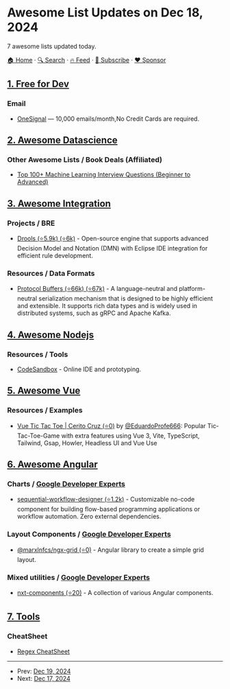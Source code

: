 # Awesome List Updates on Dec 18, 2024

7 awesome lists updated today.

[🏠 Home](/README.md) · [🔍 Search](https://www.trackawesomelist.com/search/) · [🔥 Feed](https://www.trackawesomelist.com/rss.xml) · [📮 Subscribe](https://trackawesomelist.us17.list-manage.com/subscribe?u=d2f0117aa829c83a63ec63c2f&id=36a103854c) · [❤️  Sponsor](https://github.com/sponsors/theowenyoung)



## [1. Free for Dev](/content/ripienaar/free-for-dev/README.md)

### Email

*   [OneSignal](https://onesignal.com/) — 10,000 emails/month,No Credit Cards are required.

## [2. Awesome Datascience](/content/academic/awesome-datascience/README.md)

### Other Awesome Lists / Book Deals (Affiliated)

*   [Top 100+ Machine Learning Interview Questions (Beginner to Advanced)](https://www.appliedaicourse.com/blog/machine-learning-interview-questions/)

## [3. Awesome Integration](/content/stn1slv/awesome-integration/README.md)

### Projects / BRE

*   [Drools (⭐5.9k) (⭐6k)](https://github.com/apache/incubator-kie-drools) - Open-source engine that supports advanced Decision Model and Notation (DMN) with Eclipse IDE integration for efficient rule development.

### Resources / Data Formats

*   [Protocol Buffers (⭐66k) (⭐67k)](https://github.com/protocolbuffers/protobuf) - A language-neutral and platform-neutral serialization mechanism that is designed to be highly efficient and extensible. It supports rich data types and is widely used in distributed systems, such as gRPC and Apache Kafka.

## [4. Awesome Nodejs](/content/sindresorhus/awesome-nodejs/README.md)

### Resources / Tools

*   [CodeSandbox](https://codesandbox.io/templates/node-http-server) - Online IDE and prototyping.

## [5. Awesome Vue](/content/vuejs/awesome-vue/README.md)

### Resources / Examples

*   [Vue Tic Tac Toe | Cerito Cruz (⭐0)](https://github.com/EduardoProfe666/cerito-cruz-vue) by [@EduardoProfe666](https://github.com/EduardoProfe666): Popular Tic-Tac-Toe-Game with extra features using Vue 3, Vite, TypeScript, Tailwind, Gsap, Howler, Headless UI and Vue Use

## [6. Awesome Angular](/content/PatrickJS/awesome-angular/README.md)

### Charts / [Google Developer Experts](https://developers.google.com/experts/all/technology/web-technologies)

*   [sequential-workflow-designer (⭐1.2k)](https://github.com/nocode-js/sequential-workflow-designer) - Customizable no-code component for building flow-based programming applications or workflow automation. Zero external dependencies.

### Layout Components / [Google Developer Experts](https://developers.google.com/experts/all/technology/web-technologies)

*   [@marxlnfcs/ngx-grid (⭐0)](https://github.com/marxlnfcs/ngx-grid) - Angular library to create a simple grid layout.

### Mixed utilities / [Google Developer Experts](https://developers.google.com/experts/all/technology/web-technologies)

*   [nxt-components (⭐20)](https://github.com/Liquid-JS/nxt-components) - A collection of various Angular components.

## [7. Tools](/content/lvwzhen/tools/README.md)

### CheatSheet

*   [Regex CheatSheet](https://developer.mozilla.org/en-US/docs/Web/JavaScript/Guide/Regular_expressions/Cheatsheet)

---

- Prev: [Dec 19, 2024](/content/2024/12/19/README.md)
- Next: [Dec 17, 2024](/content/2024/12/17/README.md)